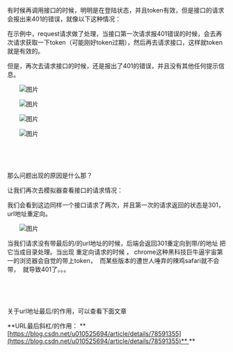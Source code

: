 有时候再调用接口的时候，明明是在登陆状态，并且token有效，但是接口的请求会报出来401的错误，就像以下这种情况：

在示例中，request请求做了处理，当接口第一次请求报401错误的时候，会去再次请求获取一下token（可能刚好token过期），然后再去请求接口，这样就token就是有效的。

但是，再次去请求接口的时候，还是报出了401的错误，并且没有其他任何提示信息。

       ![图片](https://uploader.shimo.im/f/hLhW1jDnhh78EZst.png!thumbnail)       

       ![图片](https://uploader.shimo.im/f/9lItraTeWHI5Wo2Y.png!thumbnail)       

       ![图片](https://uploader.shimo.im/f/eLZ19SpbQ9uxHZHr.png!thumbnail)       

       ![图片](https://uploader.shimo.im/f/cfMNJDPKhmdO1GB8.png!thumbnail)       

 

 

那么问题出现的原因是什么那？

让我们再次去模拟器查看接口的请求情况：

我们会看到这边同样一个接口请求了两次，并且第一次的请求返回的状态是301，url地址重定向。

       ![图片](https://uploader.shimo.im/f/NEbYVf2V0eP4iQ7Q.png!thumbnail)       

当我们请求没有带最后的/的url地址的时候，后端会返回301重定向到带/的地址 把它当成目录处理。当出现 重定向请求的时候 ， chrome这种黑科技巨牛逼宇宙第一的浏览器会自觉的带上token，  而某些版本的遭世人唾弃的辣鸡safari就不会带，  就导致401了。。。

 

 

关于url地址最后/的作用，可以查看下面文章

**URL最后斜杠/的作用： **[https://blog.csdn.net/u010525694/article/details/78591355](https://blog.csdn.net/u010525694/article/details/78591355)** **

 


